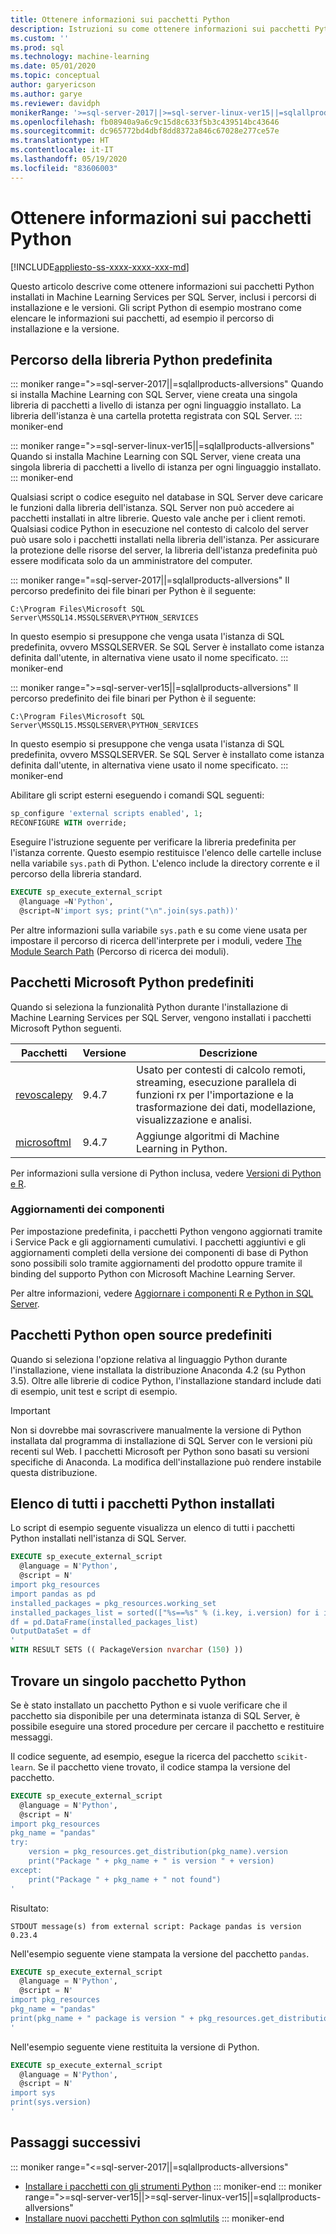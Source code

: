 ```yaml
---
title: Ottenere informazioni sui pacchetti Python
description: Istruzioni su come ottenere informazioni sui pacchetti Python installati in Machine Learning Services per SQL Server, inclusi i percorsi di installazione e le versioni.
ms.custom: ''
ms.prod: sql
ms.technology: machine-learning
ms.date: 05/01/2020
ms.topic: conceptual
author: garyericson
ms.author: garye
ms.reviewer: davidph
monikerRange: '>=sql-server-2017||>=sql-server-linux-ver15||=sqlallproducts-allversions'
ms.openlocfilehash: fb08940a9a6c9c15d8c633f5b3c439514bc43646
ms.sourcegitcommit: dc965772bd4dbf8dd8372a846c67028e277ce57e
ms.translationtype: HT
ms.contentlocale: it-IT
ms.lasthandoff: 05/19/2020
ms.locfileid: "83606003"
---
```

# <a name="get-python-package-information"></a>Ottenere informazioni sui pacchetti Python

[!INCLUDE[appliesto-ss-xxxx-xxxx-xxx-md](../../includes/appliesto-ss-xxxx-xxxx-xxx-md.md)]

Questo articolo descrive come ottenere informazioni sui pacchetti Python installati in Machine Learning Services per SQL Server, inclusi i percorsi di installazione e le versioni. Gli script Python di esempio mostrano come elencare le informazioni sui pacchetti, ad esempio il percorso di installazione e la versione.

## <a name="default-python-library-location"></a>Percorso della libreria Python predefinita

::: moniker range=">=sql-server-2017||=sqlallproducts-allversions"
Quando si installa Machine Learning con SQL Server, viene creata una singola libreria di pacchetti a livello di istanza per ogni linguaggio installato. La libreria dell'istanza è una cartella protetta registrata con SQL Server.
::: moniker-end

::: moniker range=">=sql-server-linux-ver15||=sqlallproducts-allversions"
Quando si installa Machine Learning con SQL Server, viene creata una singola libreria di pacchetti a livello di istanza per ogni linguaggio installato.
::: moniker-end

Qualsiasi script o codice eseguito nel database in SQL Server deve caricare le funzioni dalla libreria dell'istanza. SQL Server non può accedere ai pacchetti installati in altre librerie. Questo vale anche per i client remoti. Qualsiasi codice Python in esecuzione nel contesto di calcolo del server può usare solo i pacchetti installati nella libreria dell'istanza.
Per assicurare la protezione delle risorse del server, la libreria dell'istanza predefinita può essere modificata solo da un amministratore del computer.

::: moniker range="=sql-server-2017||=sqlallproducts-allversions"
Il percorso predefinito dei file binari per Python è il seguente:

`C:\Program Files\Microsoft SQL Server\MSSQL14.MSSQLSERVER\PYTHON_SERVICES`

In questo esempio si presuppone che venga usata l'istanza di SQL predefinita, ovvero MSSQLSERVER. Se SQL Server è installato come istanza definita dall'utente, in alternativa viene usato il nome specificato.
::: moniker-end

::: moniker range=">=sql-server-ver15||=sqlallproducts-allversions"
Il percorso predefinito dei file binari per Python è il seguente:

`C:\Program Files\Microsoft SQL Server\MSSQL15.MSSQLSERVER\PYTHON_SERVICES`

In questo esempio si presuppone che venga usata l'istanza di SQL predefinita, ovvero MSSQLSERVER. Se SQL Server è installato come istanza definita dall'utente, in alternativa viene usato il nome specificato.
::: moniker-end

Abilitare gli script esterni eseguendo i comandi SQL seguenti:

```sql
sp_configure 'external scripts enabled', 1;
RECONFIGURE WITH override;
```

Eseguire l'istruzione seguente per verificare la libreria predefinita per l'istanza corrente. Questo esempio restituisce l'elenco delle cartelle incluse nella variabile `sys.path` di Python. L'elenco include la directory corrente e il percorso della libreria standard.

```sql
EXECUTE sp_execute_external_script
  @language =N'Python',
  @script=N'import sys; print("\n".join(sys.path))'
```

Per altre informazioni sulla variabile `sys.path` e su come viene usata per impostare il percorso di ricerca dell'interprete per i moduli, vedere [The Module Search Path](https://docs.python.org/2/tutorial/modules.html#the-module-search-path) (Percorso di ricerca dei moduli).

## <a name="default-microsoft-python-packages"></a>Pacchetti Microsoft Python predefiniti

Quando si seleziona la funzionalità Python durante l'installazione di Machine Learning Services per SQL Server, vengono installati i pacchetti Microsoft Python seguenti.

| Pacchetti | Versione |  Descrizione |
| ---------|---------|--------------|
| [revoscalepy](https://docs.microsoft.com/machine-learning-server/python-reference/revoscalepy/revoscalepy-package) | 9.4.7 | Usato per contesti di calcolo remoti, streaming, esecuzione parallela di funzioni rx per l'importazione e la trasformazione dei dati, modellazione, visualizzazione e analisi. |
| [microsoftml](https://docs.microsoft.com/machine-learning-server/python-reference/microsoftml/microsoftml-package) | 9.4.7 | Aggiunge algoritmi di Machine Learning in Python. |

Per informazioni sulla versione di Python inclusa, vedere [Versioni di Python e R](../sql-server-machine-learning-services.md#versions).

### <a name="component-upgrades"></a>Aggiornamenti dei componenti

Per impostazione predefinita, i pacchetti Python vengono aggiornati tramite i Service Pack e gli aggiornamenti cumulativi. I pacchetti aggiuntivi e gli aggiornamenti completi della versione dei componenti di base di Python sono possibili solo tramite aggiornamenti del prodotto oppure tramite il binding del supporto Python con Microsoft Machine Learning Server.

Per altre informazioni, vedere [Aggiornare i componenti R e Python in SQL Server](../install/upgrade-r-and-python.md).

## <a name="default-open-source-python-packages"></a>Pacchetti Python open source predefiniti

Quando si seleziona l'opzione relativa al linguaggio Python durante l'installazione, viene installata la distribuzione Anaconda 4.2 (su Python 3.5). Oltre alle librerie di codice Python, l'installazione standard include dati di esempio, unit test e script di esempio.

> [!IMPORTANT]
> Non si dovrebbe mai sovrascrivere manualmente la versione di Python installata dal programma di installazione di SQL Server con le versioni più recenti sul Web. I pacchetti Microsoft per Python sono basati su versioni specifiche di Anaconda. La modifica dell'installazione può rendere instabile questa distribuzione.

## <a name="list-all-installed-python-packages"></a>Elenco di tutti i pacchetti Python installati

Lo script di esempio seguente visualizza un elenco di tutti i pacchetti Python installati nell'istanza di SQL Server.

```sql
EXECUTE sp_execute_external_script 
  @language = N'Python', 
  @script = N'
import pkg_resources
import pandas as pd
installed_packages = pkg_resources.working_set
installed_packages_list = sorted(["%s==%s" % (i.key, i.version) for i in installed_packages])
df = pd.DataFrame(installed_packages_list)
OutputDataSet = df
'
WITH RESULT SETS (( PackageVersion nvarchar (150) ))
```

## <a name="find-a-single-python-package"></a>Trovare un singolo pacchetto Python

Se è stato installato un pacchetto Python e si vuole verificare che il pacchetto sia disponibile per una determinata istanza di SQL Server, è possibile eseguire una stored procedure per cercare il pacchetto e restituire messaggi.

Il codice seguente, ad esempio, esegue la ricerca del pacchetto `scikit-learn`.
Se il pacchetto viene trovato, il codice stampa la versione del pacchetto.

```sql
EXECUTE sp_execute_external_script
  @language = N'Python',
  @script = N'
import pkg_resources
pkg_name = "pandas"
try:
    version = pkg_resources.get_distribution(pkg_name).version
    print("Package " + pkg_name + " is version " + version)
except:
    print("Package " + pkg_name + " not found")
'
```

Risultato:

```text
STDOUT message(s) from external script: Package pandas is version 0.23.4
```

Nell'esempio seguente viene stampata la versione del pacchetto `pandas`.

```sql
EXECUTE sp_execute_external_script
  @language = N'Python',
  @script = N'
import pkg_resources
pkg_name = "pandas"
print(pkg_name + " package is version " + pkg_resources.get_distribution(pkg_name).version)
'
```

Nell'esempio seguente viene restituita la versione di Python.

```sql
EXECUTE sp_execute_external_script
  @language = N'Python',
  @script = N'
import sys
print(sys.version)
'
```

## <a name="next-steps"></a>Passaggi successivi

::: moniker range="<=sql-server-2017||=sqlallproducts-allversions"
+ [Installare i pacchetti con gli strumenti Python](install-python-packages-standard-tools.md)
::: moniker-end
::: moniker range=">=sql-server-ver15||>=sql-server-linux-ver15||=sqlallproducts-allversions"
+ [Installare nuovi pacchetti Python con sqlmlutils](install-additional-r-packages-on-sql-server.md)
::: moniker-end